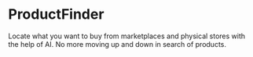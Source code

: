 # ProductFinder
Locate what you want to buy from marketplaces and physical stores with the help of AI. No more moving up and down in search of products.
